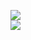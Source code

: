 [![](https://img.shields.io/badge/Made%20With-Github%20Spray-lightgrey.svg?style=for-the-badge&logo=github)](https://github.com/Annihil/github-spray#25135)  
[![](https://i.imgur.com/2DrTn0Z.gif)](https://github.com/Annihil/github-spray)